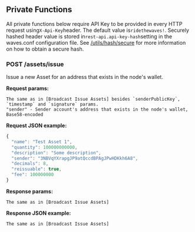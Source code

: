 ## Private Functions

All private functions below require API Key to be provided in every HTTP request using`X-Api-Key`header. The default value is`ridethewaves!`. Securely hashed header value is stored in`rest-api.api-key-hash`setting in the waves.conf configuration file. See [/utils/hash/secure](https://github.com/wavesplatform/Waves/wiki/Waves-Node-REST-API#post-utilshashsecure) for more information on how to obtain a secure hash.

### POST /assets/issue

Issue a new Asset for an address that exists in the node's wallet.

**Request params:**

    The same as in [Broadcast Issue Assets] besides `senderPublicKey`, `timestamp` and `signature` params.
    "sender" - Sender account's address that exists in the node's wallet, Base58-encoded


**Request JSON example:**

```js
{
  "name": "Test Asset 1",
  "quantity": 100000000000,
  "description": "Some description",
  "sender": "3NBVqYXrapgJP9atQccdBPAgJPwHDKkh6A8",
  "decimals": 8,
  "reissuable": true,
  "fee": 100000000
}
```

**Response params:**

```
The same as in [Broadcast Issue Assets]

```

**Response JSON example:**

```
The same as in [Broadcast Issue Assets]
```



